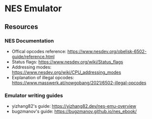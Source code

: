 # NES Emulator

## Resources

### NES Documentation
- Offical opcodes reference: https://www.nesdev.org/obelisk-6502-guide/reference.html
- Status flags: https://www.nesdev.org/wiki/Status_flags
- Addressing modes: https://www.nesdev.org/wiki/CPU_addressing_modes
- Explanation of illegal opcodes: https://www.masswerk.at/nowgobang/2021/6502-illegal-opcodes


### Emulator writing guides
- yizhang82's guide: https://yizhang82.dev/nes-emu-overview
- bugzmanov's guide: https://bugzmanov.github.io/nes_ebook/
